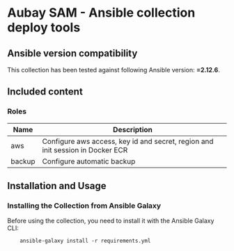 # Aubay SAM - Ansible collection deploy tools

<!--start requires_ansible-->
## Ansible version compatibility

This collection has been tested against following Ansible version: **=2.12.6**.

## Included content

### Roles
Name | Description
--- | ---
aws|Configure aws access, key id and secret, region and init session in Docker ECR
backup|Configure automatic backup

## Installation and Usage

### Installing the Collection from Ansible Galaxy

Before using the collection, you need to install it with the Ansible Galaxy CLI:

```
    ansible-galaxy install -r requirements.yml
```
